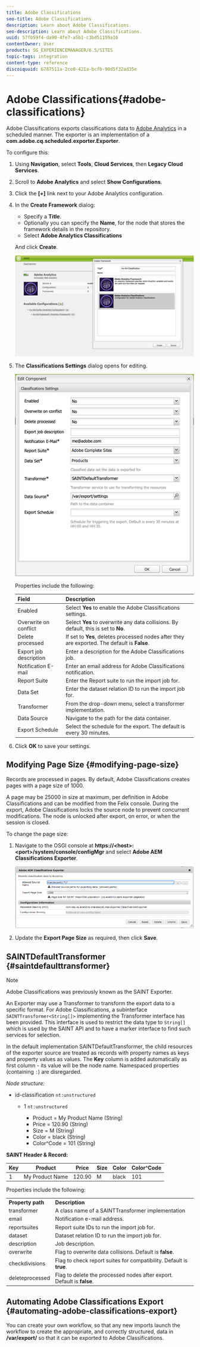 ```yaml
---
title: Adobe Classifications
seo-title: Adobe Classifications
description: Learn about Adobe Classifications.
seo-description: Learn about Adobe Classifications.
uuid: 57fb59f4-da90-4fe7-a5b1-c3bd51159a16
contentOwner: User
products: SG_EXPERIENCEMANAGER/6.5/SITES
topic-tags: integration
content-type: reference
discoiquuid: 6787511a-2ce0-421a-bcfb-90d5f32ad35e
---
```


# Adobe Classifications{#adobe-classifications}

Adobe Classifications exports classifications data to [Adobe Analytics](/help/sites-administering/adobeanalytics.md) in a scheduled manner. The exporter is an implementation of a **com.adobe.cq.scheduled.exporter.Exporter**.

To configure this:

1. Using **Navigation**, select **Tools**, **Cloud Services**, then **Legacy Cloud Services**.
1. Scroll to **Adobe Analytics** and select **Show Configurations**.
1. Click the **&#91;+&#93;** link next to your Adobe Analytics configuration.

1. In the **Create Framework** dialog:

    * Specify a **Title**.
    * Optionally you can specify the **Name**, for the node that stores the framework details in the repository.
    * Select **Adobe Analytics Classifications**

   And click **Create**.

   ![Create Framework dialog](assets/aa-25.png)

1. The **Classifications Settings** dialog opens for editing. 

   ![Classifications Settings dialog](assets/aa-classifications-settings.png)

   Properties include the following:

   | **Field** |**Description** |
   |---|---|
   | Enabled |Select **Yes** to enable the Adobe Classifications settings. |
   | Overwrite on conflict |Select **Yes** to overwrite any data collisions. By default, this is set to **No**. |
   | Delete processed |If set to **Yes**, deletes processed nodes after they are exported. The default is **False**. |
   | Export job description |Enter a description for the Adobe Classifications job. |
   | Notification E-mail |Enter an email address for Adobe Classifications notification. |
   | Report Suite |Enter the Report suite to run the import job for. |
   | Data Set |Enter the dataset relation ID to run the import job for. |
   | Transformer |From the drop-down menu, select a transformer implementation. |
   | Data Source |Navigate to the path for the data container. |
   | Export Schedule |Select the schedule for the export. The default is every 30 minutes. |

1. Click **OK** to save your settings.

## Modifying Page Size {#modifying-page-size}

Records are processed in pages. By default, Adobe Classifications creates pages with a page size of 1000.

A page may be 25000 in size at maximum, per definition in Adobe Classifications and can be modified from the Felix console. During the export, Adobe Classifications locks the source node to prevent concurrent modifications. The node is unlocked after export, on error, or when the session is closed.

To change the page size:

1. Navigate to the OSGI console at **https://&lt;host&gt;:&lt;port&gt;/system/console/configMgr** and select **Adobe AEM Classifications Exporter**.

   ![aa-26](assets/aa-26.png)

1. Update the **Export Page Size** as required, then click **Save**.

## SAINTDefaultTransformer {#saintdefaulttransformer}

>[!NOTE]
>
>Adobe Classifications was previously known as the SAINT Exporter.

An Exporter may use a Transformer to transform the export data to a specific format. For Adobe Classifications, a subinterface `SAINTTransformer<String[]>` implementing the Transformer interface has been provided. This interface is used to restrict the data type to `String[]` which is used by the SAINT API and to have a marker interface to find such services for selection.

In the default implementation SAINTDefaultTransformer, the child resources of the exporter source are treated as records with property names as keys and property values as values. The **Key** column is added automatically as first column - its value will be the node name. Namespaced properties (containing `:`) are disregarded.

*Node structure:*

* id-classification `nt:unstructured`

    * 1 `nt:unstructured`

        * Product = ﻿﻿My Product Name (String)
        * Price = 120.90 (String)
        * Size = M (String)
        * Color = black (String)
        * Color^Code = 101 (String)

**SAINT Header & Record:**

| **Key** |**Product** |**Price** |**Size** |**Color** |**Color^Code** |
|---|---|---|---|---|---|
| 1 |My Product Name |120.90 |M |black |101 |

Properties include the following:

<table>
 <tbody>
  <tr>
   <td><strong>Property path</strong></td>
   <td><strong>Description</strong></td>
  </tr>
  <tr>
   <td>transformer</td>
   <td>A class name of a SAINTTransformer implementation</td>
  </tr>
  <tr>
   <td>email</td>
   <td>Notification e-mail address.</td>
  </tr>
  <tr>
   <td>reportsuites</td>
   <td>Report suite IDs to run the import job for. </td>
  </tr>
  <tr>
   <td>dataset</td>
   <td>Dataset relation ID to run the import job for. </td>
  </tr>
  <tr>
   <td>description</td>
   <td>Job description. <br /> </td>
  </tr>
  <tr>
   <td>overwrite</td>
   <td>Flag to overwrite data collisions. Default is <strong>false</strong>.</td>
  </tr>
  <tr>
   <td>checkdivisions</td>
   <td>Flag to check report suites for compatibility. Default is <strong>true</strong>.</td>
  </tr>
  <tr>
   <td>deleteprocessed</td>
   <td>Flag to delete the processed nodes after export. Default is <strong>false</strong>.</td>
  </tr>
 </tbody>
</table>

## Automating Adobe Classifications Export {#automating-adobe-classifications-export}

You can create your own workflow, so that any new imports launch the workflow to create the appropriate, and correctly structured, data in **/var/export/** so that it can be exported to Adobe Classifications.
